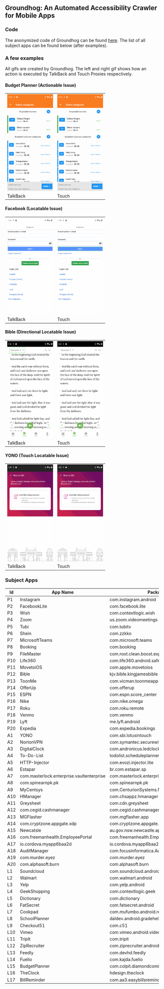## Groundhog: An Automated Accessibility Crawler for Mobile Apps

### Code
The anonymized code of Groundhog can be found [here](https://github.com/A11yGroundhog/a11ygroundhog.github.io/tree/main/Code). The list of all subject apps can be found below (after examples).

### A few examples
All gifs are created by Groundhog. The left and right gif shows how an action is executed by TalkBack and Touch Proxies respectively.

#### Budget Planner (Actionable Issue)
<table>
<tr>
  <td>
    <img src="/res/Budget_TB.gif" alt="BudgetPlanner by TalkBack" width="150"/>
  </td>
  <td>
    <img src="/res/Budget_Touch.gif" alt="BudgetPlanner by Touch" width="150"/>
  </td>
</tr>
<tr>
  <td>
    TalkBack
  </td>
  <td>
    Touch
  </td>
</tr>
</table>


#### Facebook (Locatable Issue)
<table>
<tr>
  <td>
    <img src="/res/Facebook_TB.gif" alt="Facebook by TalkBack" width="150"/>
  </td>
  <td>
    <img src="/res/Facebook_Touch.gif" alt="Facebook by Touch" width="150"/>
  </td>
</tr>
<tr>
  <td>
    TalkBack
  </td>
  <td>
    Touch
  </td>
</tr>
</table>




#### Bible (Directional Locatable Issue)
<table>
<tr>
  <td>
    <img src="/res/Bible_TB.gif" alt="Bible by TalkBack" width="150"/>
  </td>
  <td>
    <img src="/res/Bible_Touch.gif" alt="Bible by Touch" width="150"/>
  </td>
</tr>
<tr>
  <td>
    TalkBack
  </td>
  <td>
    Touch
  </td>
</tr>
</table>



#### YONO (Touch Locatable Issue)

<table>
<tr>
  <td>
    <img src="/res/YONO_TB.gif" alt="YONO by TalkBack" width="150"/>
  </td>
  <td>
    <img src="/res/YONO_Touch.gif" alt="YONO by Touch" width="150"/>
  </td>
</tr>
<tr>
  <td>
    TalkBack
  </td>
  <td>
    Touch
  </td>
</tr>
</table>



<!-- #### MicrosoftTeams (False Positive Actionable Issue)
<img src="/res/Facebook_TB.gif" alt="MicrosoftTeams by TalkBack" width="150"/>
<img src="/res/Facebook_Touch.gif" alt="MicrosoftTeams by Touch" width="150"/> -->

### Subject Apps


| Id  | App Name                                  | Package Name                                         | Installs   | Rate | Category      |
|-----|-------------------------------------------|------------------------------------------------------|------------|------|---------------|
| P1  | Instagram                                 | com.instagram.android                                | 1000000000 |  4.1 | Social        |
| P2  | FacebookLite                              | com.facebook.lite                                    | 1000000000 |  4.1 | Social        |
| P3  | Wish                                      | com.contextlogic.wish                                |  500000000 |  4.6 | Shopping      |
| P4  | Zoom                                      | us.zoom.videomeetings                                |  500000000 |  4.4 | Business      |
| P5  | Tubi                                      | com.tubitv                                           |  100000000 |  4.8 | Entertainment |
| P6  | Shein                                     | com.zzkko                                            |  100000000 |  4.8 | Shopping      |
| P7  | MicrosoftTeams                            | com.microsoft.teams                                  |  100000000 |  4.7 | Business      |
| P8  | Booking                                   | com.booking                                          |  100000000 |  4.6 | Travel        |
| P9  | FileMaster                                | com.root.clean.boost.explorer.filemanager            |  100000000 |  4.5 | Tools         |
| P10 | Life360                                   | com.life360.android.safetymapd                       |  100000000 |  4.5 | Lifestyle     |
| P11 | MovetoiOS                                 | com.apple.movetoios                                  |  100000000 |  2.9 | Tools         |
| P12 | Bible                                     | kjv.bible.kingjamesbible                             |   50000000 |  4.9 | Books         |
| P13 | ToonMe                                    | com.vicman.toonmeapp                                 |   50000000 |  4.6 | Photography   |
| P14 | OfferUp                                   | com.offerup                                          |   50000000 |  4.3 | Shopping      |
| P15 | ESPN                                      | com.espn.score_center                                |   50000000 |    4 | Sports        |
| P16 | Nike                                      | com.nike.omega                                       |   10000000 |  4.5 | Shopping      |
| P17 | Roku                                      | com.roku.remote                                      |   10000000 |  4.4 | Entertainment |
| P18 | Venmo                                     | com.venmo                                            |   10000000 |  4.2 | Finance       |
| P19 | Lyft                                      | me.lyft.android                                      |   10000000 |  3.8 | Navigation    |
| P20 | Expedia                                   | com.expedia.bookings                                 |   10000000 |  3.5 | Travel        |
| A1  | YONO                                      | com.sbi.lotusintouch                                 |  100000000 |  4.1 | Finance       |
| A2  | NortonVPN                                 | com.symantec.securewifi                              |   10000000 |  4.3 | Tools         |
| A3  | DigitalClock                              | com.andronicus.ledclock                              |   10000000 |  4.1 | Tools         |
| A4  | To-Do-List                                | todolist.scheduleplanner.dailyplanner.todo.reminders |    5000000 |  4.7 | Productivity  |
| A5  | HTTP-Injector                             | com.evozi.injector.lite                              |    1000000 |  4.5 | Tools         |
| A6  | Estapar                                   | br.com.estapar.sp                                    |    1000000 |  4.3 | Vehicles      |
| A7  | com.masterlock.enterprise.vaultenterprise | com.masterlock.enterprise.vaultenterprise            |      50000 |  4.2 | Lifestyle     |
| A8  | com.spinearnpk.pk                         | com.spinearnpk.pk                                    |      50000 |  3.8 | Finance       |
| A9  | MyCentsys                                 | com.CenturionSystems.MyCentsysPro                    |      10000 | -    | House         |
| A10 | HManager                                  | com.chsappz.hmanager                                 |      10000 |  4.2 | Productivity  |
| A11 | Greysheet                                 | com.cdn.greysheet                                    |      10000 |    4 | Lifestyle     |
| A12 | com.cegid.cashmanager                     | com.cegid.cashmanager                                |       5000 | -    | Business      |
| A13 | MGFlasher                                 | com.mgflasher.app                                    |       5000 |  4.2 | Vehicles      |
| A14 | com.cryptzone.appgate.xdp                 | com.cryptzone.appgate.xdp                            |       5000 |  3.5 | Business      |
| A15 | Newcatsle                                 | au.gov.nsw.newcastle.app.android                     |       1000 | -    | Lifestyle     |
| A16 | com.freemanhealth.EmployeePortal          | com.freemanhealth.EmployeePortal                     |       1000 |  4.2 | Tools         |
| A17 | io.cordova.myapp6baa2d                    | io.cordova.myapp6baa2d                               |        100 | -    | Health        |
| A18 | AuditManager                              | com.focusinformatica.AuditManagerAzimutBenetti       |         50 | -    | Productivity  |
| A19 | com.murder.eyez                           | com.murder.eyez                                      |         50 | -    | Entertainment |
| A20 | com.alphasoft.burn                        | com.alphasoft.burn                                   |          1 | -    | -             |
| L1  | Soundcloud                                | com.soundcloud.android                               |  100000000 |  4.7 | Music         |
| L2  | Walmart                                   | com.walmart.android                                  |   50000000 |  4.4 | Shopping      |
| L3  | Yelp                                      | com.yelp.android                                     |   50000000 |    4 | Food          |
| L4  | GeekShopping                              | com.contextlogic.geek                                |   10000000 |  4.6 | Shopping      |
| L5  | Dictionary                                | com.dictionary                                       |   10000000 |  4.6 | Books         |
| L6  | FatSecret                                 | com.fatsecret.android                                |   10000000 |  4.6 | Health        |
| L7  | Cookpad                                   | com.mufumbo.android.recipe.search                    |   10000000 |  4.6 | Food          |
| L8  | SchoolPlanner                             | daldev.android.gradehelper                           |   10000000 |  4.4 | Education     |
| L9  | Checkout51                                | com.c51                                              |   10000000 |  4.2 | Shopping      |
| L10 | Vimeo                                     | com.vimeo.android.videoapp                           |   10000000 |    4 | Entertainment |
| L11 | TripIt                                    | com.tripit                                           |    5000000 |  4.8 | Tavel         |
| L12 | ZipRecruiter                              | com.ziprecruiter.android.release                     |    5000000 |  4.8 | Business      |
| L13 | Feedly                                    | com.devhd.feedly                                     |    5000000 |  4.3 | News          |
| L14 | Fuelio                                    | com.kajda.fuelio                                     |    1000000 |  4.5 | Vehicles      |
| L15 | BudgetPlanner                             | com.colpit.diamondcoming.isavemoney                  |    1000000 |  4.4 | Finance       |
| L16 | TheClock                                  | hdesign.theclock                                     |    1000000 |  4.4 | Productivity  |
| L17 | BillReminder                              | com.aa3.easybillsreminder                            |     100000 |  4.5 | Finance       |

<!--
```markdown
Syntax highlighted code block


## Header 2
### Header 3

- Bulleted
- List

1. Numbered
2. List

**Bold** and _Italic_ and `Code` text

[Link](url) and ![Image](src)
```

For more details see [Basic writing and formatting syntax](https://docs.github.com/en/github/writing-on-github/getting-started-with-writing-and-formatting-on-github/basic-writing-and-formatting-syntax).

### Jekyll Themes

Your Pages site will use the layout and styles from the Jekyll theme you have selected in your [repository settings](https://github.com/A11yGroundhog/a11ygroundhog.github.io/settings/pages). The name of this theme is saved in the Jekyll `_config.yml` configuration file.

### Support or Contact

Having trouble with Pages? Check out our [documentation](https://docs.github.com/categories/github-pages-basics/) or [contact support](https://support.github.com/contact) and we’ll help you sort it out. -->
